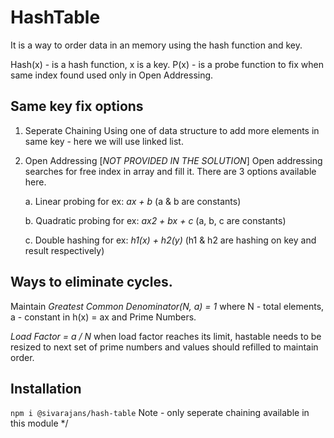 # HashTable
It is a way to order data in an memory using the hash function and key.

Hash(x) - is a hash function, x is a key.
P(x) - is a probe function to fix when same index found used only in Open Addressing.

## Same key fix options

1. Seperate Chaining
    Using one of data structure to add more elements in same key - here we will use linked list.


2. Open Addressing [*NOT PROVIDED IN THE SOLUTION*]
    Open addressing searches for free index in array and fill it.
    There are 3 options available here.

    a. Linear probing 
        for ex: *ax + b* (a & b are constants)

    b. Quadratic probing
        for ex: *ax2 + bx + c* (a, b, c are constants)   

    c. Double hashing
        for ex: *h1(x) + h2(y)* (h1 & h2 are hashing on key and result respectively)


## Ways to eliminate cycles.

Maintain *Greatest Common Denominator(N, a) = 1*
where N - total elements, a - constant in h(x) = ax and Prime Numbers.

*Load Factor  = a / N*
when load factor reaches its limit, hastable needs to be resized to next set of prime numbers and values should refilled to maintain order.


## Installation
`npm i @sivarajans/hash-table`
Note - only seperate chaining available in this module
*/
